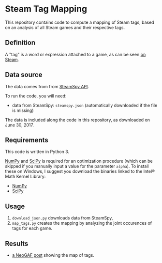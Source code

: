 # Steam Tag Mapping

This repository contains code to compute a mapping of Steam tags, based on an analysis of all Steam games and their respective tags.

## Definition ##

A "tag" is a word or expression attached to a game, as can be seen [on Steam](http://store.steampowered.com//tag/browse).

## Data source ##

The data comes from from [SteamSpy API](http://steamspy.com/api.php).

To run the code, you will need:
* data from SteamSpy: `steamspy.json` (automatically downloaded if the file is missing)

The data is included along the code in this repository, as downloaded on June 30, 2017.

## Requirements ##

This code is written in Python 3.

[NumPy](http://www.numpy.org/) and [SciPy](https://www.scipy.org/) is required for an optimization procedure (which can be skipped if you manually input a value for the parameter `alpha`).
To install these on Windows, I suggest you download the binaries linked to the Intel® Math Kernel Library:
* [NumPy](http://www.lfd.uci.edu/~gohlke/pythonlibs/#numpy)
* [SciPy](http://www.lfd.uci.edu/~gohlke/pythonlibs/#scipy)

## Usage ##
1. `download_json.py` downloads data from SteamSpy,
2. `map_tags.py` creates the mapping by analyzing the joint occurences of tags for each game.

## Results ##
* [a NeoGAF post](http://www.neogaf.com/forum/showpost.php?p=242518836&postcount=7182) showing the map of tags.

